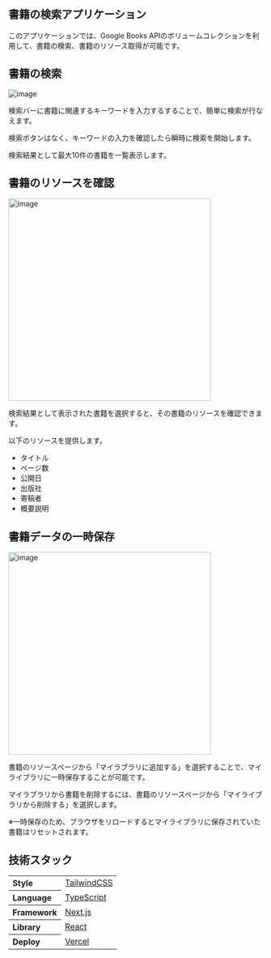 ## 書籍の検索アプリケーション

このアプリケーションでは、Google Books APIのボリュームコレクションを利用して、書籍の検索、書籍のリソース取得が可能です。

## 書籍の検索

![image](https://github.com/daxchx/book-search-app/assets/149696768/f66affc2-4d57-420e-9b88-7b4f8d976644)

検索バーに書籍に関連するキーワードを入力するすることで、簡単に検索が行なえます。

検索ボタンはなく、キーワードの入力を確認したら瞬時に検索を開始します。

検索結果として最大10件の書籍を一覧表示します。

## 書籍のリソースを確認

<div>
  <img src="https://github.com/daxchx/book-search-app/assets/149696768/27ffff60-a423-4005-8282-b54b26928a36" alt="image" width="400" height="auto" />
</div>

検索結果として表示された書籍を選択すると、その書籍のリソースを確認できます。

以下のリソースを提供します。

- タイトル
- ページ数
- 公開日
- 出版社
- 寄稿者
- 概要説明

## 書籍データの一時保存
<div>
  <img src="https://github.com/daxchx/book-search-app/assets/149696768/2d26cfd2-8727-4ed8-b978-69e80fc10f17" alt="image" width="400" height="auto" />
</div>

書籍のリソースページから「マイラブラリに追加する」を選択することで、マイライブラリに一時保存することが可能です。

マイラブラリから書籍を削除するには、書籍のリソースページから「マイライブラリから削除する」を選択します。

※一時保存のため、ブラウザをリロードするとマイライブラリに保存されていた書籍はリセットされます。

## 技術スタック

<table>
  <tr align="left">
    <th>Style</th>
    <td><a href="https://tailwindcss.com/">TailwindCSS</a></td>
  </tr>
  <tr align="left">
    <th>Language</th>
    <td><a href="https://www.typescriptlang.org/">TypeScript</a></td>
  </tr>
  <tr align="left">
    <th>Framework</th>
    <td><a href="https://nextjs.org/">Next.js</a></td>
  </tr>
  <tr align="left">
    <th>Library</th>
    <td><a href="https://ja.react.dev/">React</a></td>
  </tr>
  <tr align="left">
    <th>Deploy</th>
    <td><a href="https://vercel.com/">Vercel</a></td>
  </tr>
</table>
